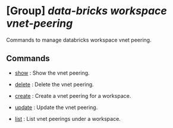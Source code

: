 # [Group] _data-bricks workspace vnet-peering_

Commands to manage databricks workspace vnet peering.

## Commands

- [show](/Commands/data-bricks/workspace/vnet-peering/_show.md)
: Show the vnet peering.

- [delete](/Commands/data-bricks/workspace/vnet-peering/_delete.md)
: Delete the vnet peering.

- [create](/Commands/data-bricks/workspace/vnet-peering/_create.md)
: Create a vnet peering for a workspace.

- [update](/Commands/data-bricks/workspace/vnet-peering/_update.md)
: Update the vnet peering.

- [list](/Commands/data-bricks/workspace/vnet-peering/_list.md)
: List vnet peerings under a workspace.
